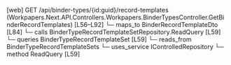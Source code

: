 [web] GET /api/binder-types/{id:guid}/record-templates  (Workpapers.Next.API.Controllers.Workpapers.BinderTypesController.GetBinderRecordTemplates)  [L56–L92]
  └─ maps_to BinderRecordTemplateDto [L84]
  └─ calls BinderTypeRecordTemplateSetRepository.ReadQuery [L59]
  └─ queries BinderTypeRecordTemplateSet [L59]
    └─ reads_from BinderTypeRecordTemplateSets
  └─ uses_service IControlledRepository<BinderTypeRecordTemplateSet>
    └─ method ReadQuery [L59]

